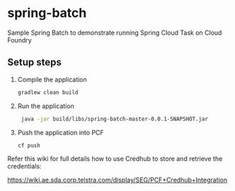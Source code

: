 # spring-batch
Sample Spring Batch to demonstrate running Spring Cloud Task on Cloud Foundry

## Setup steps
1. Compile the application
   ```bash
   gradlew clean build
   ```
2. Run the application
   ```bash
	java -jar build/libs/spring-batch-master-0.0.1-SNAPSHOT.jar
   ```	
3. Push the application into PCF
   ```bash
   cf push    
   ```

 Refer this wiki for full details how to use Credhub to store and retrieve the credentials:

 https://wiki.ae.sda.corp.telstra.com/display/SEG/PCF+Credhub+Integration
